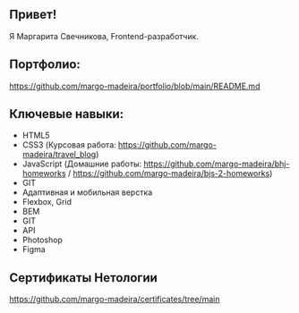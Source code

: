 ## Привет!

Я Маргарита Свечникова, Frontend-разработчик.

## Портфолио: 
https://github.com/margo-madeira/portfolio/blob/main/README.md

## Ключевые навыки:

- HTML5
- CSS3 (Курсовая работа: https://github.com/margo-madeira/travel_blog)
- JavaScript (Домашние работы: https://github.com/margo-madeira/bhj-homeworks / https://github.com/margo-madeira/bjs-2-homeworks)
- GIT
- Адаптивная и мобильная верстка
- Flexbox, Grid
- BEM
- GIT
- API
- Photoshop
- Figma

## Сертификаты Нетологии
https://github.com/margo-madeira/certificates/tree/main






